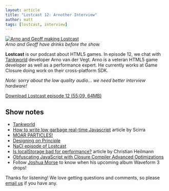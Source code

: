 ```yaml
---
layout: article
title: "Lostcast 12: Arnother Interview"
author: matt
tags: [lostcast, interview]
---
```


<div class="full-frame">
	<a href="/media/images/posts/arno/arno.jpg">
		<img alt="Arno and Geoff making Lostcast" src="/media/images/posts/arno/arno_thumb.jpg">
	</a>
</div>

<div class="full-frame">
	<em>Arno and Geoff have drinks before the show.</em>
</div>

**Lostcast** is our podcast about HTML5 games. In episode 12, we chat with [Tankworld][1] developer Arno van der Vegt. Arno is a veteran HTML5 game developer as well as a performance expert. He currently works at Game Closure doing work on their cross-platform SDK.

_Note: sorry about the low quality audio… we need better interview hardware!_

<a class="download-podcast" href="http://media.lostdecadegames.com/lostcast/lostcast_episode_12_arnother_interview.mp3">
	Download Lostcast episode 12 (55:09, 64MB)
</a>

## Show notes

* [Tankworld][1]
* [How to write low garbage real-time Javascript](http://www.scirra.com/blog/76/how-to-write-low-garbage-real-time-javascript) article by Scirra
* [MOAR PARTICLES!](https://plus.google.com/116872576248355504859/posts/bjTQ3SUdzhH)
* [Designing on Principle](http://vimeo.com/36579366)
* [NaCl episode of Lostcast](http://www.lostdecadegames.com/lostcast-episode-4-native-coffee/)
* [Is localStorage bad for performance?](http://www.netmagazine.com/news/localstorage-bad-performance-121824) article by Christian Heilmann
* [Obfuscating JavaScript with Closure Compiler Advanced Optimizations](http://www.lostdecadegames.com/obfuscating-javascript-with-closure-compiler/)
* Follow [Joshua Morse](http://jmflava.com/) to know when his upcoming album Waveform 3 drops!

Thanks for listening! We love getting questions and comments, so please [email us](mailto:hello@lostdecadegames.com) if you have any.

[1]: http://www.playtankworld.com/
